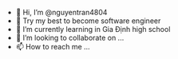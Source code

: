 - 👋 Hi, I’m @nguyentran4804
- 👀 Try my best to become software engineer
- 🌱 I’m currently learning in Gia Định high school
- 💞️ I’m looking to collaborate on ...
- 📫 How to reach me ...

<!---
nguyentran4804/nguyentran4804 is a ✨ special ✨ repository because its `README.md` (this file) appears on your GitHub profile.
You can click the Preview link to take a look at your changes.
--->

